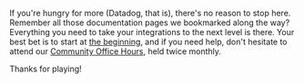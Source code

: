 If you're hungry for more (Datadog, that is), there's no reason to stop here. Remember all those documentation pages
 we bookmarked along the way? Everything you need to take your integrations to the next level is there. Your best bet is
 to start at [the beginning](https://docs.datadoghq.com/developers/), and if you need help, don't hesitate to attend our
 [Community Office Hours](https://docs.datadoghq.com/developers/office_hours/), held twice monthly.

Thanks for playing!
